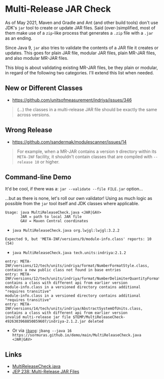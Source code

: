# Multi-Release JAR Check

As of May 2021, Maven and Gradle and Ant (and other build tools) don't use JDK's `jar` tool to create or update JAR files.
Said (over-)simplified, most of them make use of a `zip`-like process that generates a `.zip` file with a `.jar` as an ending.

Since Java 9, `jar` also tries to validate the contents of a JAR file it creates or updates.
This goes for plain JAR file, modular JAR files, plain MR-JAR files, and also modular MR-JAR files.

This blog is about validating existing MR-JAR files, be they plain or modular, in regard of the following two categories.
I'll extend this list when needed.

## New or Different Classes

- <https://github.com/unitsofmeasurement/indriya/issues/346>

> (...) the classes in a multi-release JAR file should be exactly the same across versions.

## Wrong Release

- <https://github.com/sandermak/modulescanner/issues/14>

> For example, when a MR-JAR contains a version `9` directory within its `META-INF` facility,
> it shouldn't contain classes that are compiled with `--release 10` or higher.

## Command-line Demo

It'd be cool, if there was a: `jar --validate --file FILE.jar` option...

...but as there is none, let's roll our own validator!
Using as much logic as possible from the `jar` tool itself and JDK classes where applicable.

```
Usage: java MultiReleaseCheck.java <JAR|GAV>
       JAR = path to local JAR file
       GAV = Maven Central coordinates
```

- `java MultiReleaseCheck.java org.lwjgl:lwjgl:3.2.2`

```text
Expected 9, but 'META-INF/versions/9/module-info.class' reports: 10 (54)
```

- `java MultiReleaseCheck.java tech.units:indriya:2.1.2`

```text
entry: META-INF/versions/12/tech/units/indriya/format/NumberFormatStyle.class, contains a new public class not found in base entries
entry: META-INF/versions/12/tech/units/indriya/format/NumberDelimiterQuantityFormat.class, contains a class with different api from earlier version
module-info.class in a versioned directory contains additional "requires transitive"
module-info.class in a versioned directory contains additional "requires transitive"
entry: META-INF/versions/14/tech/units/indriya/AbstractSystemOfUnits.class, contains a class with different api from earlier version
invalid multi-release jar file $TEMP/MultiReleaseCheck-4926303968850859607/indriya-2.1.2.jar deleted
```

- Or via [`jbang`](https://jbang.dev): `jbang --java 16 https://sormuras.github.io/demo/main/MultiReleaseCheck.java <JAR|GAV>`

## Links

- [MultiReleaseCheck.java](../demo/main/MultiReleaseCheck.java)
- [JEP 238: Multi-Release JAR Files](https://openjdk.java.net/jeps/238)
